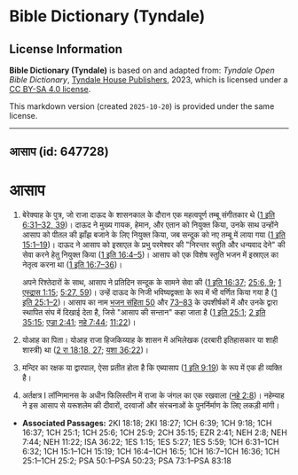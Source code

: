 # Bible Dictionary (Tyndale)

## License Information

**Bible Dictionary (Tyndale)** is based on and adapted from: _Tyndale Open Bible Dictionary_, [Tyndale House Publishers](https://tyndaleopenresources.com/), 2023, which is licensed under a [CC BY-SA 4.0 license](https://creativecommons.org/licenses/by-sa/4.0/legalcode.en).

This markdown version (created `2025-10-20`) is provided under the same license.



--------------------------------

## आसाप (id: 647728)

आसाप
====

1. बेरेक्याह के पुत्र, जो राजा दाऊद के शासनकाल के दौरान एक महत्वपूर्ण तम्बू संगीतकार थे ([1 इति 6:31–32, 39](https://ref.ly/1Chr6:31-1Chr6:32,1Chr6:39))। दाऊद ने मुख्य गायक, हेमान, और एतान को नियुक्त किया, उनके साथ उन्होंने आसाप को पीतल की झाँझ बजाने के लिए नियुक्त किया, जब सन्दूक को नए तम्बू में लाया गया ([1 इति 15:1–19](https://ref.ly/1Chr15:1-1Chr15:19))। दाऊद ने आसाप को इस्राएल के प्रभु परमेश्वर की "निरन्तर स्तुति और धन्यवाद देने" की सेवा करने हेतु नियुक्त किया ([1 इति 16:4–5](https://ref.ly/1Chr16:4-1Chr16:5))। आसाप को एक विशेष स्तुति भजन में इस्राएल का नेतृत्व करना था ([1 इति 16:7–36](https://ref.ly/1Chr16:7-1Chr16:36))।

    अपने रिश्तेदारों के साथ, आसाप ने प्रतिदिन सन्दूक के सामने सेवा की ([1 इति 16:37](https://ref.ly/1Chr16:37); [25:6, 9](https://ref.ly/1Chr25:6,1Chr25:9); [1 एस्द्रास 1:15](https://ref.ly/1Esd1:15); [5:27, 59](https://ref.ly/1Esd5:27,1Esd5:59))। उन्हें दाऊद के निजी भविष्यद्वक्ता के रूप में भी वर्णित किया गया है ([1 इति 25:1–2](https://ref.ly/1Chr25:1-1Chr25:2))। आसाप का नाम [भजन संहिता 50](https://ref.ly/Ps50:1-Ps50:23) और [73–83](https://ref.ly/Ps73:1-Ps83:18) के उपशीर्षकों में और उनके द्वारा स्थापित संघ में दिखाई देता है, जिसे "आसाप की सन्तान" कहा जाता है ([1 इति 25:1](https://ref.ly/1Chr25:1); [2 इति 35:15](https://ref.ly/2Chr35:15); [एज्रा 2:41](https://ref.ly/Ezra2:41); [नहे 7:44](https://ref.ly/Neh7:44); [11:22](https://ref.ly/Neh11:22))।

2. योआह का पिता। योआह राजा हिजकिय्याह के शासन में अभिलेखक (दरबारी इतिहासकार या शाही शास्त्री) था ([2 रा 18:18, 27](https://ref.ly/2Kgs18:18,2Kgs18:27); [यशा 36:22](https://ref.ly/Isa36:22))।
3. मन्दिर का रक्षक या द्वारपाल, ऐसा प्रतीत होता है कि एब्यासाप ([1 इति 9:19](https://ref.ly/1Chr9:18)) के रूप में एक ही व्यक्ति है।
4. अर्तक्षत्र I लॉन्गिमानस के अधीन फिलिस्तीन में राजा के जंगल का एक रखवाला ([नहे 2:8](https://ref.ly/Neh2:8))। नहेम्याह ने इस आसाप से यरूशलेम की दीवारों, दरवाजों और संरचनाओं के पुनर्निर्माण के लिए लकड़ी मांगी।

* **Associated Passages:** 2KI 18:18; 2KI 18:27; 1CH 6:39; 1CH 9:18; 1CH 16:37; 1CH 25:1; 1CH 25:6; 1CH 25:9; 2CH 35:15; EZR 2:41; NEH 2:8; NEH 7:44; NEH 11:22; ISA 36:22; 1ES 1:15; 1ES 5:27; 1ES 5:59; 1CH 6:31–1CH 6:32; 1CH 15:1–1CH 15:19; 1CH 16:4–1CH 16:5; 1CH 16:7–1CH 16:36; 1CH 25:1–1CH 25:2; PSA 50:1–PSA 50:23; PSA 73:1–PSA 83:18

